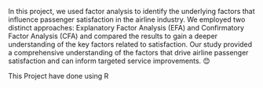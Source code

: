 In this project, we used factor analysis to identify the underlying factors that influence passenger satisfaction in the airline industry. We employed two distinct approaches: Explanatory Factor Analysis (EFA) and Confirmatory Factor Analysis (CFA) and compared the results to gain a deeper understanding of the key factors related to satisfaction. Our study provided a comprehensive understanding of the factors that drive airline passenger satisfaction and can inform targeted service improvements. 😊

This Project have done using R 
